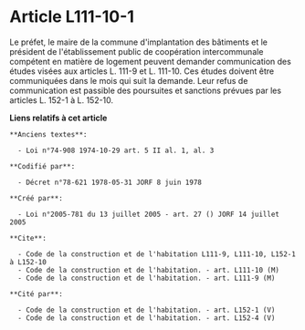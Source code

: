 # Article L111-10-1

Le préfet, le maire de la commune d'implantation des bâtiments et le président de l'établissement public de coopération
intercommunale compétent en matière de logement peuvent demander communication des études visées aux articles L. 111-9 et L.
111-10. Ces études doivent être communiquées dans le mois qui suit la demande. Leur refus de communication est passible des
poursuites et sanctions prévues par les articles L. 152-1 à L. 152-10.

**Liens relatifs à cet article**

	**Anciens textes**:

	  - Loi n°74-908 1974-10-29 art. 5 II al. 1, al. 3

	**Codifié par**:

	  - Décret n°78-621 1978-05-31 JORF 8 juin 1978

	**Créé par**:

	  - Loi n°2005-781 du 13 juillet 2005 - art. 27 () JORF 14 juillet 2005

	**Cite**:

	  - Code de la construction et de l'habitation L111-9, L111-10, L152-1 à L152-10
	  - Code de la construction et de l'habitation. - art. L111-10 (M)
	  - Code de la construction et de l'habitation. - art. L111-9 (M)

	**Cité par**:

	  - Code de la construction et de l'habitation. - art. L152-1 (V)
	  - Code de la construction et de l'habitation. - art. L152-4 (V)
